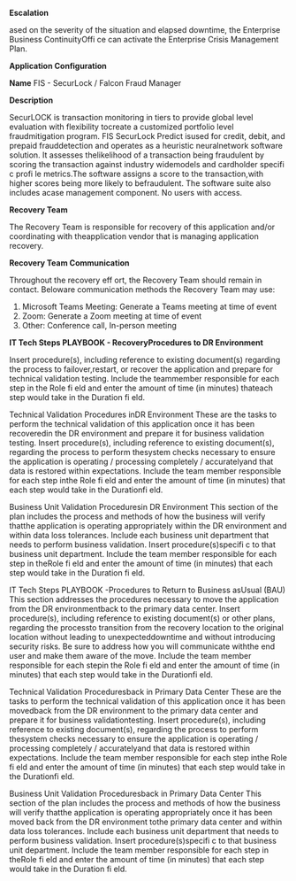 **Escalation**

ased on the severity of the situation and elapsed downtime, the Enterprise Business ContinuityOffi ce can activate the Enterprise Crisis Management Plan.

**Application Configuration**

**Name**
FIS - SecurLock / Falcon Fraud Manager

**Description**

SecurLOCK is transaction monitoring in tiers to provide global level evaluation with flexibility tocreate a customized portfolio level fraudmitigation program. FIS SecurLock Predict isused for credit, debit, and prepaid frauddetection and operates as a heuristic neuralnetwork software solution. It assesses thelikelihood of a transaction being fraudulent by scoring the transaction against industry widemodels and cardholder specifi c profi le metrics.The software assigns a score to the transaction,with higher scores being more likely to befraudulent. The software suite also includes acase management component. No users with access.

**Recovery Team**

The Recovery Team is responsible for recovery of this application and/or coordinating with theapplication vendor that is managing application recovery.

**Recovery Team Communication**

Throughout the recovery eff ort, the Recovery Team should remain in contact. Beloware communication methods the Recovery Team may use:

1. Microsoft Teams Meeting:
Generate a Teams meeting at time of event
2. Zoom:
Generate a Zoom meeting at time of event
3. Other:
Conference call, In-person meeting

**IT Tech Steps PLAYBOOK - RecoveryProcedures to DR Environment**

Insert procedure(s), including reference to existing document(s) regarding the process to failover,restart, or recover the application and prepare for technical validation testing. Include the teammember responsible for each step in the Role fi eld and enter the amount of time (in minutes) thateach step would take in the Duration fi eld.

Technical Validation Procedures inDR Environment
These are the tasks to perform the technical validation of this application once it has been recoveredin the DR environment and prepare it for business validation testing.
Insert procedure(s), including reference to existing document(s), regarding the process to perform thesystem checks necessary to ensure the application is operating / processing completely / accuratelyand that data is restored within expectations. Include the team member responsible for each step inthe Role fi eld and enter the amount of time (in minutes) that each step would take in the Durationfi eld.

Business Unit Validation Proceduresin DR Environment
This section of the plan includes the process and methods of how the business will verify thatthe application is operating appropriately within the DR environment and within data loss tolerances.
Include each business unit department that needs to perform business validation. Insert procedure(s)specifi c to that business unit department. Include the team member responsible for each step in theRole fi eld and enter the amount of time (in minutes) that each step would take in the Duration fi eld.

IT Tech Steps PLAYBOOK -Procedures to Return to Business asUsual (BAU)
This section addresses the procedures necessary to move the application from the DR environmentback to the primary data center.
Insert procedure(s), including reference to existing document(s) or other plans, regarding the processto transition from the recovery location to the original location without leading to unexpecteddowntime and without introducing security risks. Be sure to address how you will communicate withthe end user and make them aware of the move. Include the team member responsible for each stepin the Role fi eld and enter the amount of time (in minutes) that each step would take in the Durationfi eld.

Technical Validation Proceduresback in Primary Data Center
These are the tasks to perform the technical validation of this application once it has been movedback from the DR environment to the primary data center and prepare it for business validationtesting.
Insert procedure(s), including reference to existing document(s), regarding the process to perform thesystem checks necessary to ensure the application is operating / processing completely / accuratelyand that data is restored within expectations. Include the team member responsible for each step inthe Role fi eld and enter the amount of time (in minutes) that each step would take in the Durationfi eld.

Business Unit Validation Proceduresback in Primary Data Center
This section of the plan includes the process and methods of how the business will verify thatthe application is operating appropriately once it has been moved back from the DR environment tothe primary data center and within data loss tolerances.
Include each business unit department that needs to perform business validation. Insert procedure(s)specifi c to that business unit department. Include the team member responsible for each step in theRole fi eld and enter the amount of time (in minutes) that each step would take in the Duration fi eld.









